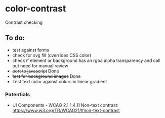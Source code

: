 # color-contrast
Contrast checking

## To do:
* test against forms
* check for svg fill (overrides CSS color)
* check if element or background has an rgba alpha transparency and call out need for manual review
* ~~port to javascript~~ Done
* ~~test for background images~~ Done
* Test text color against colors in linear gradient

### Potentials
* UI Components - WCAG 2.1 1.4.11 Non-text contrast: https://www.w3.org/TR/WCAG21/#non-text-contrast

